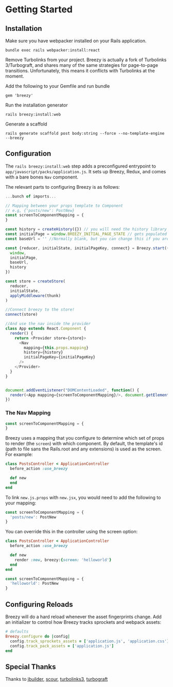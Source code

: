# Getting Started

## Installation

Make sure you have webpacker installed on your Rails application.

```text
bundle exec rails webpacker:install:react
```

Remove Turbolinks from your project. Breezy is actually a fork of Turbolinks 3/Turbograft, and shares many of the same strategies for page-to-page transitions. Unfortunately, this means it conflicts with Turbolinks at the moment.

Add the following to your Gemfile and run bundle

```text
gem 'breezy'
```

Run the installation generator

```text
rails breezy:install:web
```

Generate a scaffold

```text
rails generate scaffold post body:string --force --no-template-engine --breezy
```

## Configuration

The `rails breezy:install:web` step adds a preconfigured entrypoint to `app/javascript/packs/application.js`. It sets up Breezy, Redux, and comes with a bare bones `Nav` component.

The relevant parts to configuring Breezy is as follows:

```javascript
...bunch of imports...

// Mapping between your props template to Component
// e.g, {'posts/new': PostNew}
const screenToComponentMapping = {
}

const history = createHistory({}) // you will need the history library
const initialPage = window.BREEZY_INITIAL_PAGE_STATE // gets populated automatically
const baseUrl = '' //Normally blank, but you can change this if you are using react-native

const {reducer, initialState, initialPageKey, connect} = Breezy.start({
  window,
  initialPage,
  baseUrl,
  history
})

const store = createStore(
  reducer,
  initialState,
  applyMiddleware(thunk)
)

//Connect breezy to the store!
connect(store)

//And use the nav inside the provider
class App extends React.Component {
  render() {
    return <Provider store={store}>
      <Nav
        mapping={this.props.mapping}
        history={history}
        initialPageKey={initialPageKey}
      />
    </Provider>
  }
}


document.addEventListener("DOMContentLoaded", function() {
  render(<App mapping={screenToComponentMapping}/>, document.getElementById('app'))
})
```

### The Nav Mapping

```javascript
const screenToComponentMapping = {
}
```

Breezy uses a mapping that you configure to determine which set of props to render \(the `screen`\) with which component. By default, the template's id \(path to file sans the Rails.root and any extensions\) is used as the screen. For example:

```ruby
class PostsController < ApplicationController
  before_action :use_breezy

  def new
  end
end
```

To link `new.js.props` with `new.jsx`, you would need to add the following to your mapping:

```javascript
const screenToComponentMapping = {
  'posts/new': PostNew
}
```

You can override this in the controller using the screen option:

```ruby
class PostsController < ApplicationController
  before_action :use_breezy

  def new
    render :new, breezy:{screen: 'helloworld'}
  end
end
```

```javascript
const screenToComponentMapping = {
  'helloworld': PostNew
}
```

## Configuring Reloads

Breezy will do a hard reload whenever the asset fingerprints change. Add an initializer to control how Breezy tracks sprockets and webpack assets:

```ruby
# defaults
Breezy.configure do |config|
  config.track_sprockets_assets = ['application.js', 'application.css']
  config.track_pack_assets = ['application.js']
end
```

## Special Thanks

Thanks to [jbuilder](https://github.com/rails/jbuilder), [scour](https://github.com/rstacruz/scour), [turbolinks3](https://github.com/turbolinks/turbolinks-classic), [turbograft](https://github.com/Shopify/turbograft/)

